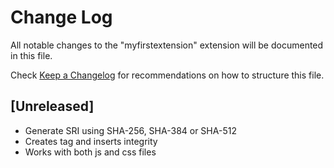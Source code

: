 # Change Log
All notable changes to the "myfirstextension" extension will be documented in this file.

Check [Keep a Changelog](http://keepachangelog.com/) for recommendations on how to structure this file.

## [Unreleased]
- Generate SRI using SHA-256, SHA-384 or SHA-512
- Creates tag and inserts integrity
- Works with both js and css files